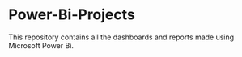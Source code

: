 # Power-Bi-Projects
This repository contains all the dashboards and reports made using Microsoft Power Bi. 
